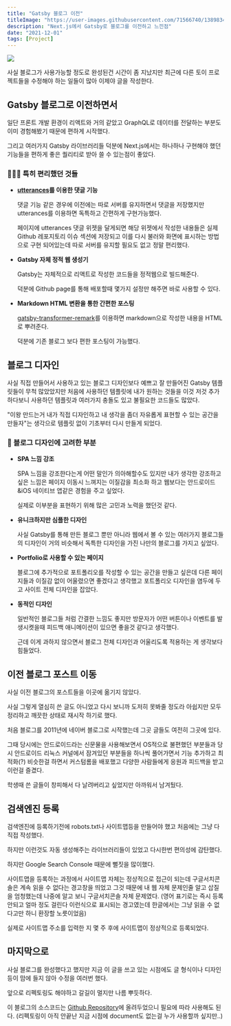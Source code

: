 ```yaml
---
title: "Gatsby 블로그 이전"
titleImage: "https://user-images.githubusercontent.com/71566740/138983411-93742554-e2ab-4e18-9588-f2dc9aaf2883.png"
description: "Next.js에서 Gatsby로 블로그를 이전하고 느낀점"
date: "2021-12-01"
tags: [Project]
---
```


<img src="https://user-images.githubusercontent.com/71566740/138983411-93742554-e2ab-4e18-9588-f2dc9aaf2883.png" class="img large"/>

사실 블로그가 사용가능할 정도로 완성된건 시간이 좀 지났지만 최근에 다른 토이 프로젝트들을 수정해야 하는 일들이 많아 이제야 글을 작성한다.

## Gatsby 블로그로 이전하면서

일단 프론트 개발 환경이 리액트와 거의 같았고 GraphQL로 데이터를 전달하는 부분도 이미 경험해봤기 때문에 편하게 시작했다.

그리고 여러가지 Gatsby 라이브러리들 덕분에 Next.js에서는 하나하나 구현해야 했던 기능들을 편하게 좋은 퀄리티로 받아 쓸 수 있는점이 좋았다.

### 👨🏻‍💻 특히 편리했던 것들

- **[utterances](https://utteranc.es/)를 이용한 댓글 기능**

  댓글 기능 같은 경우에 이전에는 따로 서버를 유지하면서 댓글을 저장했지만 utterances를 이용하면 독특하고 간편하게 구현가능했다.

  페이지에 utterances 댓글 위젯을 달게되면 해당 위젯에서 작성한 내용들은 실제 Github 레포지토리 이슈 섹션에 저장되고 이를 다시 불러와 화면에 표시하는 방법으로 구현 되어있는데 따로 서버를 유지할 필요도 없고 정말 편리했다.

- **Gatsby 자체 정적 웹 생성기**

  Gatsby는 자체적으로 리액트로 작성한 코드들을 정적웹으로 빌드해준다.

  덕분에 Github page를 통해 배포할때 몇가지 설정만 해주면 바로 사용할 수 있다.

- **Markdown HTML 변환을 통한 간편한 포스팅**

  [gatsby-transformer-remark](https://www.gatsbyjs.com/plugins/gatsby-transformer-remark/)를 이용하면 markdown으로 작성한 내용을 HTML로 뿌려준다.

  덕분에 기존 블로그 보다 편한 포스팅이 가능했다.

## 블로그 디자인

사실 직접 만들어서 사용하고 있는 블로그 디자인보다 예쁘고 잘 만들어진 Gatsby 템플릿들이 무척 많았았지만 처음에 사용하던 템플릿에 내가 원하는 것들을 이것 저것 추가하다보니 사용하던 템플릿과 여러가지 충돌도 있고 불필요한 코드들도 많았다.

"이왕 만드는거 내가 직접 디자인하고 내 생각을 좀더 자유롭게 표현할 수 있는 공간을 만들자"는 생각으로 템플릿 없이 기초부터 다시 만들게 되었다.

### 🎨 블로그 디자인에 고려한 부분

- **SPA 느낌 강조**

  SPA 느낌을 강조한다는게 어떤 말인가 의아해할수도 있지만 내가 생각한 강조하고 싶은 느낌은 페이지 이동시 느껴지는 이질감을 최소화 하고 웹보다는 안드로이드&iOS 네이티브 앱같은 경험을 주고 싶었다.

  실제로 이부분을 표현하기 위해 많은 고민과 노력을 했던것 같다.

- **유니크하지만 심플한 디자인**

  사실 Gatsby를 통해 만든 블로그 뿐만 아니라 웹에서 볼 수 있는 여러가지 블로그들의 디자인이 거의 비슷해서 독특한 디자인을 가진 나만의 블로그를 가지고 싶었다.

- **Portfolio로 사용할 수 있는 페이지**

  블로그에 추가적으로 포트폴리오를 작성할 수 있는 공간을 만들고 싶은데 다른 페이지들과 이질감 없이 어울렸으면 좋겠다고 생각했고 포트폴리오 디자인을 염두에 두고 사이트 전체 디자인을 잡았다.

- **동적인 디자인**

  일반적인 블로그들 처럼 간결한 느낌도 좋지만 방문자가 어떤 버튼이나 이벤트를 발생시켯을때 피드백 애니메이션이 있으면 좋을것 같다고 생각했다.

  근데 이게 과하지 않으면서 블로그 전체 디자인과 어울리도록 적용하는 게 생각보다 힘들었다.

## 이전 블로그 포스트 이동

사실 이전 블로그의 포스트들을 이곳에 옮기지 않았다.

사실 그렇게 열심히 쓴 글도 아니었고 다시 보니까 도저히 못봐줄 정도라 아쉽지만 모두 정리하고 깨끗한 상태로 재시작 하기로 했다.

처음 블로그를 2011년에 네이버 블로그로 시작했는데 그곳 글들도 여전히 그곳에 있다.

그때 당시에는 안드로이드라는 신문물을 사용해보면서 OS적으로 불편했던 부분들과 당시 안드로이드 리눅스 커널에서 잠겨있던 부분들을 하나씩 풀어가면서 기능 추가하고 최적화(?) 비슷한걸 하면서 커스텀롬을 배포했고 다양한 사람들에게 응원과 피드백을 받고 이런걸 즐겼다.

학생때 쓴 글들이 창피해서 다 날려버리고 싶었지만 아까워서 남겨뒀다.

## 검색엔진 등록

검색엔진에 등록하기전에 robots.txt나 사이트맵등을 만들어야 했고 처음에는 그냥 다 직접 작성했다.

하지만 이런것도 자동 생성해주는 라이브러리들이 있었고 다시한번 편의성에 감탄했다.

하지만 Google Search Console 때문에 뻘짓을 많이했다.

사이트맵을 등록하는 과정에서 사이트맵 자체는 정상적으로 접근이 되는데 구글서치콘솔은 계속 읽을 수 없다는 경고창을 띄었고 그것 때문에 내 웹 자체 문제인줄 알고 삽질을 엄청했는데 나중에 알고 보니 구글서치콘솔 자체 문제였다.
(영어 표기로는 즉시 등록안되고 얼마 정도 걸린다 이런식으로 표시되는 경고였는데 한글에서는 그냥 읽을 수 없다고만 하니 환장할 노릇이었음)

실제로 사이트맵 주소를 입력한 지 몇 주 후에 사이트맵이 정상적으로 등록되었다.

## 마지막으로

사실 블로그를 완성했다고 했지만 지금 이 글을 쓰고 있는 시점에도 글 형식이나 디자인등이 맘에 들지 않아 수정을 여러번 했다.

앞으로 리펙토링도 해야하고 갈길이 멀지만 나름 뿌듯하다.

이 블로그의 소스코드는 [Github Repository](https://github.com/HyeokjaeLee/hyeokjaelee.github.io)에 올려두었으니 필요에 따라 사용해도 된다. (리펙토링이 아직 안끝난 지금 시점에 document도 없는걸 누가 사용할까 싶지만..)
